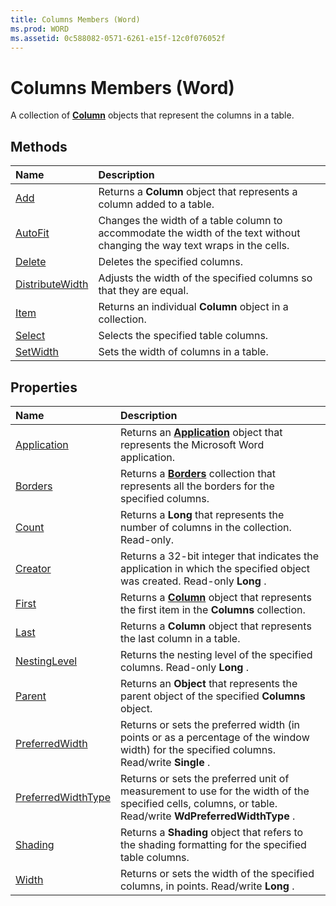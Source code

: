 ```yaml
---
title: Columns Members (Word)
ms.prod: WORD
ms.assetid: 0c588082-0571-6261-e15f-12c0f076052f
---
```



# Columns Members (Word)
A collection of  **[Column](column-object-word.md)** objects that represent the columns in a table.

## Methods



|**Name**|**Description**|
|:-----|:-----|
|[Add](columns-add-method-word.md)|Returns a  **Column** object that represents a column added to a table.|
|[AutoFit](columns-autofit-method-word.md)|Changes the width of a table column to accommodate the width of the text without changing the way text wraps in the cells.|
|[Delete](columns-delete-method-word.md)|Deletes the specified columns.|
|[DistributeWidth](columns-distributewidth-method-word.md)|Adjusts the width of the specified columns so that they are equal.|
|[Item](columns-item-method-word.md)|Returns an individual  **Column** object in a collection.|
|[Select](columns-select-method-word.md)|Selects the specified table columns.|
|[SetWidth](columns-setwidth-method-word.md)|Sets the width of columns in a table.|

## Properties



|**Name**|**Description**|
|:-----|:-----|
|[Application](columns-application-property-word.md)|Returns an  **[Application](application-object-word.md)** object that represents the Microsoft Word application.|
|[Borders](columns-borders-property-word.md)|Returns a  **[Borders](borders-object-word.md)** collection that represents all the borders for the specified columns.|
|[Count](columns-count-property-word.md)|Returns a  **Long** that represents the number of columns in the collection. Read-only.|
|[Creator](columns-creator-property-word.md)|Returns a 32-bit integer that indicates the application in which the specified object was created. Read-only  **Long** .|
|[First](columns-first-property-word.md)|Returns a  **[Column](column-object-word.md)** object that represents the first item in the **Columns** collection.|
|[Last](columns-last-property-word.md)|Returns a  **Column** object that represents the last column in a table.|
|[NestingLevel](columns-nestinglevel-property-word.md)|Returns the nesting level of the specified columns. Read-only  **Long** .|
|[Parent](columns-parent-property-word.md)|Returns an  **Object** that represents the parent object of the specified **Columns** object.|
|[PreferredWidth](columns-preferredwidth-property-word.md)|Returns or sets the preferred width (in points or as a percentage of the window width) for the specified columns. Read/write  **Single** .|
|[PreferredWidthType](columns-preferredwidthtype-property-word.md)|Returns or sets the preferred unit of measurement to use for the width of the specified cells, columns, or table. Read/write  **WdPreferredWidthType** .|
|[Shading](columns-shading-property-word.md)|Returns a  **Shading** object that refers to the shading formatting for the specified table columns.|
|[Width](columns-width-property-word.md)|Returns or sets the width of the specified columns, in points. Read/write  **Long** .|

